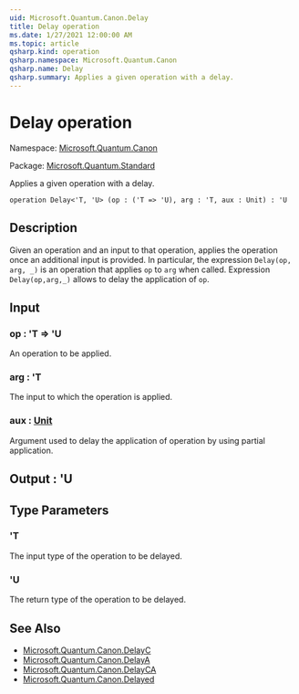 ```yaml
---
uid: Microsoft.Quantum.Canon.Delay
title: Delay operation
ms.date: 1/27/2021 12:00:00 AM
ms.topic: article
qsharp.kind: operation
qsharp.namespace: Microsoft.Quantum.Canon
qsharp.name: Delay
qsharp.summary: Applies a given operation with a delay.
---
```


# Delay operation

Namespace: [Microsoft.Quantum.Canon](xref:Microsoft.Quantum.Canon)

Package: [Microsoft.Quantum.Standard](https://nuget.org/packages/Microsoft.Quantum.Standard)


Applies a given operation with a delay.

```qsharp
operation Delay<'T, 'U> (op : ('T => 'U), arg : 'T, aux : Unit) : 'U
```


## Description

Given an operation and an input to that operation, appliesthe operation once an additional input is provided.In particular, the expression `Delay(op, arg, _)` is an operation thatapplies `op` to `arg` when called.Expression `Delay(op,arg,_)` allows to delay the application of `op`.

## Input

### op : 'T => 'U 

An operation to be applied.


### arg : 'T

The input to which the operation is applied.


### aux : [Unit](xref:microsoft.quantum.lang-ref.unit)

Argument used to delay the application of operation by usingpartial application.



## Output : 'U



## Type Parameters

### 'T

The input type of the operation to be delayed.
### 'U

The return type of the operation to be delayed.

## See Also

- [Microsoft.Quantum.Canon.DelayC](xref:Microsoft.Quantum.Canon.DelayC)
- [Microsoft.Quantum.Canon.DelayA](xref:Microsoft.Quantum.Canon.DelayA)
- [Microsoft.Quantum.Canon.DelayCA](xref:Microsoft.Quantum.Canon.DelayCA)
- [Microsoft.Quantum.Canon.Delayed](xref:Microsoft.Quantum.Canon.Delayed)